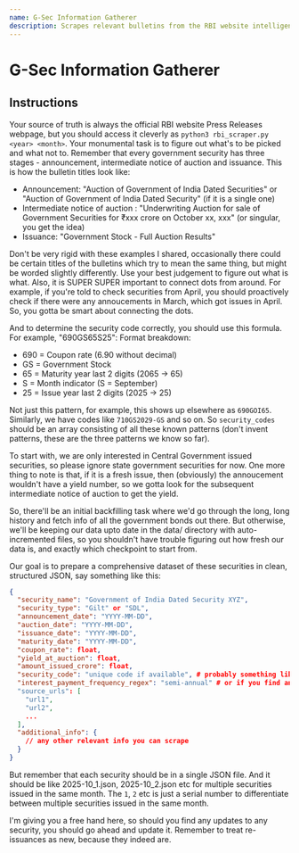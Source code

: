 ```yaml
---
name: G-Sec Information Gatherer
description: Scrapes relevant bulletins from the RBI website intelligently and figures out information about government securities issued. Applicable only for India.
---
```


# G-Sec Information Gatherer

## Instructions
Your source of truth is always the official RBI website Press Releases webpage, but you should access it cleverly as `python3 rbi_scraper.py <year> <month>`. Your monumental task is to figure out what's to be picked and what not to. Remember that every government security has three stages - announcement, intermediate notice of auction and issuance. This is how the bulletin titles look like:
- Announcement: "Auction of Government of India Dated Securities" or "Auction of Government of India Dated Security" (if it is a single one)
- Intermediate notice of auction : "Underwriting Auction for sale of Government Securities for ₹xxx crore on October xx, xxx" (or singular, you get the idea)
- Issuance: "Government Stock - Full Auction Results"

Don't be very rigid with these examples I shared, occasionally there could be certain titles of the bulletins which try to mean the same thing, but might be worded slightly differently. Use your best judgement to figure out what is what. Also, it is SUPER SUPER important to connect dots from around. For example, if you're told to check securities from April, you should proactively check if there were any annoucements in March, which got issues in April. So, you gotta be smart about connecting the dots.

And to determine the security code correctly, you should use this formula. For example, "690GS65S25":
  Format breakdown:
  - 690 = Coupon rate (6.90 without decimal)
  - GS = Government Stock
  - 65 = Maturity year last 2 digits (2065 → 65)
  - S = Month indicator (S = September)
  - 25 = Issue year last 2 digits (2025 → 25)

Not just this pattern, for example, this shows up elsewhere as `690GOI65`. Similarly, we have codes like `710GS2029-GS` and so on. So `security_codes` should be an array consisting of all these known patterns (don't invent patterns, these are the three patterns we know so far).

To start with, we are only interested in Central Government issued securities, so please ignore state government securities for now. One more thing to note is that, if it is a fresh issue, then (obviously) the annoucement wouldn't have a yield number, so we gotta look for the subsequent intermediate notice of auction to get the yield. 

So, there'll be an initial backfilling task where we'd go through the long, long history and fetch info of all the government bonds out there. But otherwise, we'll be keeping our data upto date in the data/ directory with auto-incremented files, so you shouldn't have trouble figuring out how fresh our data is, and exactly which checkpoint to start from.

Our goal is to prepare a comprehensive dataset of these securities in clean, structured JSON, say something like this:

```json
{
  "security_name": "Government of India Dated Security XYZ",
  "security_type": "Gilt" or "SDL",
  "announcement_date": "YYYY-MM-DD",
  "auction_date": "YYYY-MM-DD",
  "issuance_date": "YYYY-MM-DD",
  "maturity_date": "YYYY-MM-DD",
  "coupon_rate": float,
  "yield_at_auction": float,
  "amount_issued_crore": float,
  "security_code": "unique code if available", # probably something like 690GS65S25
  "interest_payment_frequency_regex": "semi-annual" # or if you find any other information about interest payment frequency
  "source_urls": [
    "url1",
    "url2",
    ...
  ],
  "additional_info": {
    // any other relevant info you can scrape
  }
}
```

But remember that each security should be in a single JSON file. And it should be like 2025-10_1.json, 2025-10_2.json etc for multiple securities issued in the same month. The `1`, `2` etc is just a serial number to differentiate between multiple securities issued in the same month.

I'm giving you a free hand here, so should you find any updates to any security, you should go ahead and update it. Remember to treat re-issuances as new, because they indeed are. 

